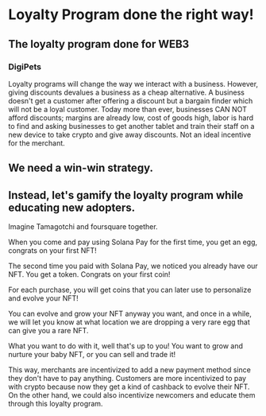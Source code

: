 # Loyalty Program done the right way! 
## The loyalty program done for WEB3
### DigiPets

Loyalty programs will change the way we interact with a business. 
However, giving discounts devalues a business as a cheap alternative. 
A business doesn't get a customer after offering a discount but a bargain finder which will not be a loyal customer. 
Today more than ever, businesses CAN NOT afford discounts; margins are already low, cost of goods high, labor is hard to find
and asking businesses to get another tablet and train their staff on a new device to take crypto and give away discounts. 
Not an ideal incentive for the merchant. 
## We need a win-win strategy. 

## Instead, let's gamify the loyalty program while educating new adopters. 
Imagine Tamagotchi and foursquare together.

When you come and pay using Solana Pay for the first time, you get an egg, congrats on your first NFT! 

The second time you paid with Solana Pay, we noticed you already have our NFT. You get a token. Congrats on your first coin! 

For each purchase, you will get coins that you can later use to personalize and evolve your NFT!

You can evolve and grow your NFT anyway you want, and once in a while, we will let you know at what location we are dropping a very rare egg that can give you a rare NFT.

What you want to do with it, well that's up to you! You want to grow and nurture your baby NFT, or you can sell and trade it!

This way, merchants are incentivized to add a new payment method since they don't have to pay anything. Customers are more incentivized to pay with crypto because now they get a kind of cashback to evolve their NFT.
On the other hand, we could also incentivize newcomers and educate them through this loyalty program.


